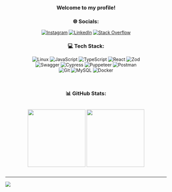 <div align="center">
  
### Welcome to my profile!

### 🌐 Socials:
[![Instagram](https://img.shields.io/badge/Instagram-%23E4405F.svg?logo=Instagram&logoColor=white)](https://instagram.com/alan4rocha_) [![LinkedIn](https://img.shields.io/badge/LinkedIn-%230077B5.svg?logo=linkedin&logoColor=white)](https://linkedin.com/in/alana-rodrigues-rocha-4275051b2) [![Stack Overflow](https://img.shields.io/badge/-Stackoverflow-FE7A16?logo=stack-overflow&logoColor=white)](https://stackoverflow.com/users/22459377) 

### 💻 Tech Stack:
![Linux](https://img.shields.io/badge/Linux-FCC624.svg?style=for-the-badge&logo=Linux&logoColor=black)
![JavaScript](https://img.shields.io/badge/javascript-%23323330.svg?style=for-the-badge&logo=javascript&logoColor=%23F7DF1E) 
![TypeScript](https://img.shields.io/badge/typescript-%23007ACC.svg?style=for-the-badge&logo=typescript&logoColor=white)
![React](https://img.shields.io/badge/react-%2320232a.svg?style=for-the-badge&logo=react&logoColor=%2361DAFB) 
![Zod](https://img.shields.io/badge/Zod-3E67B1.svg?style=for-the-badge&logo=Zod&logoColor=white)
<br/> 
![Swagger](https://img.shields.io/badge/-Swagger-%23Clojure?style=for-the-badge&logo=swagger&logoColor=white) 
![Cypress](https://img.shields.io/badge/Cypress-17202C.svg?style=for-the-badge&logo=Cypress&logoColor=white) 
![Puppeteer](https://img.shields.io/badge/Puppeteer-40B5A4.svg?style=for-the-badge&logo=Puppeteer&logoColor=white) 
![Postman](https://img.shields.io/badge/Postman-FF6C37?style=for-the-badge&logo=postman&logoColor=white)
<br>
![Git](https://img.shields.io/badge/Git-F05032.svg?style=for-the-badge&logo=Git&logoColor=white)
![MySQL](https://img.shields.io/badge/mysql-%2300f.svg?style=for-the-badge&logo=mysql&logoColor=white)
![Docker](https://img.shields.io/badge/Docker-2496ED.svg?style=for-the-badge&logo=Docker&logoColor=white) 

<br/>

### 📊 GitHub Stats:
  <div><br>
    <img align="center" height="180em" src="https://github-readme-stats.vercel.app/api?username=alana-rocha&theme=tokyonight&show_icons=true">
    <img align="center" height="180em" src="https://github-readme-stats.vercel.app/api/top-langs/?username=alana-rocha&layout=compact&theme=tokyonight">
  </div>
  <br>
</div>

---
[![](https://visitcount.itsvg.in/api?id=Alana-Rocha&icon=0&color=0)](https://visitcount.itsvg.in)




